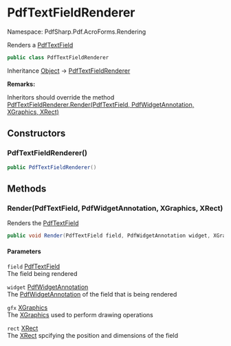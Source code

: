 # PdfTextFieldRenderer

Namespace: PdfSharp.Pdf.AcroForms.Rendering

Renders a [PdfTextField](./pdfsharp.pdf.acroforms.pdftextfield)

```csharp
public class PdfTextFieldRenderer
```

Inheritance [Object](https://docs.microsoft.com/en-us/dotnet/api/system.object) → [PdfTextFieldRenderer](./pdfsharp.pdf.acroforms.rendering.pdftextfieldrenderer)

**Remarks:**

Inheritors should override the method [PdfTextFieldRenderer.Render(PdfTextField, PdfWidgetAnnotation, XGraphics, XRect)](./pdfsharp.pdf.acroforms.rendering.pdftextfieldrenderer#renderpdftextfield-pdfwidgetannotation-xgraphics-xrect)

## Constructors

### **PdfTextFieldRenderer()**

```csharp
public PdfTextFieldRenderer()
```

## Methods

### **Render(PdfTextField, PdfWidgetAnnotation, XGraphics, XRect)**

Renders the [PdfTextField](./pdfsharp.pdf.acroforms.pdftextfield)

```csharp
public void Render(PdfTextField field, PdfWidgetAnnotation widget, XGraphics gfx, XRect rect)
```

#### Parameters

`field` [PdfTextField](./pdfsharp.pdf.acroforms.pdftextfield)<br>
The field being rendered

`widget` [PdfWidgetAnnotation](./pdfsharp.pdf.annotations.pdfwidgetannotation)<br>
The [PdfWidgetAnnotation](./pdfsharp.pdf.annotations.pdfwidgetannotation) of the field that is being rendered

`gfx` [XGraphics](./pdfsharp.drawing.xgraphics)<br>
The [XGraphics](./pdfsharp.drawing.xgraphics) used to perform drawing operations

`rect` [XRect](./pdfsharp.drawing.xrect)<br>
The [XRect](./pdfsharp.drawing.xrect) spcifying the position and dimensions of the field
